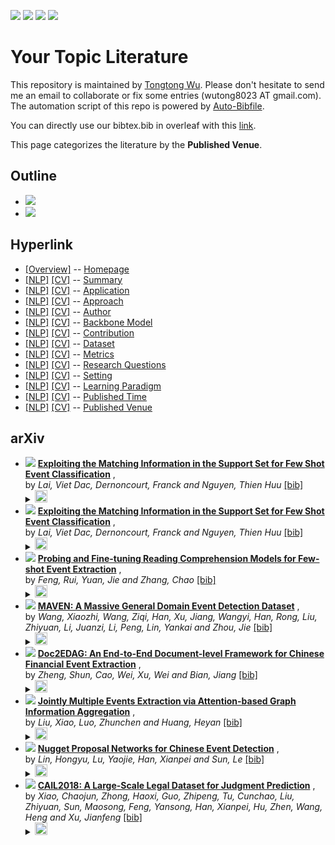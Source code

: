 [![](https://img.shields.io/badge/Awesome_Continual_Learning-yellow)](https://github.com/wutong8023/Awesome_Continual_Learning.git) [![](https://img.shields.io/badge/Awesome_Few_Shot_learning-green)](https://github.com/wutong8023/Awesome_Few_Shot_Learning.git) [![](https://img.shields.io/badge/Awesome_Information_Extraction-blue)](https://github.com/wutong8023/Awesome_Information_Extraction.git) [![](https://img.shields.io/badge/Awesome_Ideas-orange)](https://github.com/wutong8023/Awesome_Ideas.git)

# Your Topic Literature 
This repository is maintained by [Tongtong Wu](https://wutong8023.site). Please don't hesitate to send me an email to collaborate or fix some entries (wutong8023 AT gmail.com). 
The automation script of this repo is powered by [Auto-Bibfile](https://github.com/wutong8023/Auto-Bibfile.git).

You can directly use our bibtex.bib in overleaf with this [link](https://www.overleaf.com/read/rgscdxhxbwhp).

This page categorizes the literature by the **Published Venue**.

## Outline 
- [![](https://img.shields.io/badge/Hyperlink-blue)](https://github.com/wutong8023/Auto-Bibfile/blob/master/your_topic4all/venue\README.md#hyperlink)
- [![](https://img.shields.io/badge/arXiv-8-blue)](https://github.com/wutong8023/Auto-Bibfile/blob/master/your_topic4all/venue\README.md#arxiv)
## Hyperlink 
- [[Overview]](https://github.com/wutong8023/Auto-Bibfile/blob/master/README.md) -- [Homepage](https://github.com/wutong8023/Auto-Bibfile/blob/master/README.md)
- [[NLP]](https://github.com/wutong8023/Auto-Bibfile/blob/master/your_topic4nlp/./)  [[CV]](https://github.com/wutong8023/Auto-Bibfile/blob/master/your_topic4cv/./) -- [Summary](https://github.com/wutong8023/Auto-Bibfile/blob/master/your_topic4all/./)
- [[NLP]](https://github.com/wutong8023/Auto-Bibfile/blob/master/your_topic4nlp/application)  [[CV]](https://github.com/wutong8023/Auto-Bibfile/blob/master/your_topic4cv/application) -- [Application](https://github.com/wutong8023/Auto-Bibfile/blob/master/your_topic4all/application)
- [[NLP]](https://github.com/wutong8023/Auto-Bibfile/blob/master/your_topic4nlp/approach)  [[CV]](https://github.com/wutong8023/Auto-Bibfile/blob/master/your_topic4cv/approach) -- [Approach](https://github.com/wutong8023/Auto-Bibfile/blob/master/your_topic4all/approach)
- [[NLP]](https://github.com/wutong8023/Auto-Bibfile/blob/master/your_topic4nlp/author)  [[CV]](https://github.com/wutong8023/Auto-Bibfile/blob/master/your_topic4cv/author) -- [Author](https://github.com/wutong8023/Auto-Bibfile/blob/master/your_topic4all/author)
- [[NLP]](https://github.com/wutong8023/Auto-Bibfile/blob/master/your_topic4nlp/backbone_model)  [[CV]](https://github.com/wutong8023/Auto-Bibfile/blob/master/your_topic4cv/backbone_model) -- [Backbone Model](https://github.com/wutong8023/Auto-Bibfile/blob/master/your_topic4all/backbone_model)
- [[NLP]](https://github.com/wutong8023/Auto-Bibfile/blob/master/your_topic4nlp/contribution)  [[CV]](https://github.com/wutong8023/Auto-Bibfile/blob/master/your_topic4cv/contribution) -- [Contribution](https://github.com/wutong8023/Auto-Bibfile/blob/master/your_topic4all/contribution)
- [[NLP]](https://github.com/wutong8023/Auto-Bibfile/blob/master/your_topic4nlp/dataset)  [[CV]](https://github.com/wutong8023/Auto-Bibfile/blob/master/your_topic4cv/dataset) -- [Dataset](https://github.com/wutong8023/Auto-Bibfile/blob/master/your_topic4all/dataset)
- [[NLP]](https://github.com/wutong8023/Auto-Bibfile/blob/master/your_topic4nlp/metrics)  [[CV]](https://github.com/wutong8023/Auto-Bibfile/blob/master/your_topic4cv/metrics) -- [Metrics](https://github.com/wutong8023/Auto-Bibfile/blob/master/your_topic4all/metrics)
- [[NLP]](https://github.com/wutong8023/Auto-Bibfile/blob/master/your_topic4nlp/research_question)  [[CV]](https://github.com/wutong8023/Auto-Bibfile/blob/master/your_topic4cv/research_question) -- [Research Questions](https://github.com/wutong8023/Auto-Bibfile/blob/master/your_topic4all/research_question)
- [[NLP]](https://github.com/wutong8023/Auto-Bibfile/blob/master/your_topic4nlp/setting)  [[CV]](https://github.com/wutong8023/Auto-Bibfile/blob/master/your_topic4cv/setting) -- [Setting](https://github.com/wutong8023/Auto-Bibfile/blob/master/your_topic4all/setting)
- [[NLP]](https://github.com/wutong8023/Auto-Bibfile/blob/master/your_topic4nlp/supervision)  [[CV]](https://github.com/wutong8023/Auto-Bibfile/blob/master/your_topic4cv/supervision) -- [ Learning Paradigm](https://github.com/wutong8023/Auto-Bibfile/blob/master/your_topic4all/supervision)
- [[NLP]](https://github.com/wutong8023/Auto-Bibfile/blob/master/your_topic4nlp/time)  [[CV]](https://github.com/wutong8023/Auto-Bibfile/blob/master/your_topic4cv/time) -- [Published Time](https://github.com/wutong8023/Auto-Bibfile/blob/master/your_topic4all/time)
- [[NLP]](https://github.com/wutong8023/Auto-Bibfile/blob/master/your_topic4nlp/venue)  [[CV]](https://github.com/wutong8023/Auto-Bibfile/blob/master/your_topic4cv/venue) -- [Published Venue](https://github.com/wutong8023/Auto-Bibfile/blob/master/your_topic4all/venue)

## arXiv

- [![](https://img.shields.io/badge/arXiv:2002.05295_[cs,_stat]-2020-blue)](http://arxiv.org/abs/2002.05295) [**Exploiting the Matching Information in the Support Set for Few Shot Event Classification**](http://arxiv.org/abs/2002.05295) , <br> by *Lai, Viet Dac, Dernoncourt, Franck and Nguyen, Thien Huu* [[bib]](https://github.com/wutong8023/Auto-Bibfile/blob/master/./bibtex.bib#L69-L84)<br> </details><details><summary><img src=https://github.com/wutong8023/Auto-Bibfile/blob/master/scripts/svg/copy_icon.png height="20"></summary><pre>```lai_exploiting_2020```
- [![](https://img.shields.io/badge/arXiv:2002.05295_[cs,_stat]-2020-blue)](http://arxiv.org/abs/2002.05295) [**Exploiting the Matching Information in the Support Set for Few Shot Event Classification**](http://arxiv.org/abs/2002.05295) , <br> by *Lai, Viet Dac, Dernoncourt, Franck and Nguyen, Thien Huu* [[bib]](https://github.com/wutong8023/Auto-Bibfile/blob/master/./bibtex.bib#L253-L268)<br> </details><details><summary><img src=https://github.com/wutong8023/Auto-Bibfile/blob/master/scripts/svg/copy_icon.png height="20"></summary><pre>```lai_exploiting_2020-1```
- [![](https://img.shields.io/badge/arXiv:2010.11325_[cs]-2020-blue)](http://arxiv.org/abs/2010.11325) [**Probing and Fine-tuning Reading Comprehension Models for Few-shot Event Extraction**](http://arxiv.org/abs/2010.11325) , <br> by *Feng, Rui, Yuan, Jie and Zhang, Chao* [[bib]](https://github.com/wutong8023/Auto-Bibfile/blob/master/./bibtex.bib#L474-L487)<br> </details><details><summary><img src=https://github.com/wutong8023/Auto-Bibfile/blob/master/scripts/svg/copy_icon.png height="20"></summary><pre>```feng_probing_2020```
- [![](https://img.shields.io/badge/arXiv:2004.13590_[cs]-2020-blue)](http://arxiv.org/abs/2004.13590) [**MAVEN: A Massive General Domain Event Detection Dataset**](http://arxiv.org/abs/2004.13590) , <br> by *Wang, Xiaozhi, Wang, Ziqi, Han, Xu, Jiang, Wangyi, Han, Rong, Liu, Zhiyuan, Li, Juanzi, Li, Peng, Lin, Yankai and Zhou, Jie* [[bib]](https://github.com/wutong8023/Auto-Bibfile/blob/master/./bibtex.bib#L726-L740)<br> </details><details><summary><img src=https://github.com/wutong8023/Auto-Bibfile/blob/master/scripts/svg/copy_icon.png height="20"></summary><pre>```wang_maven_2020```
- [![](https://img.shields.io/badge/arXiv:1904.07535_[cs]-2019-blue)](http://arxiv.org/abs/1904.07535) [**Doc2EDAG: An End-to-End Document-level Framework for Chinese Financial Event Extraction**](http://arxiv.org/abs/1904.07535) , <br> by *Zheng, Shun, Cao, Wei, Xu, Wei and Bian, Jiang* [[bib]](https://github.com/wutong8023/Auto-Bibfile/blob/master/./bibtex.bib#L87-L101)<br> </details><details><summary><img src=https://github.com/wutong8023/Auto-Bibfile/blob/master/scripts/svg/copy_icon.png height="20"></summary><pre>```zheng_doc2edag_2019```
- [![](https://img.shields.io/badge/arXiv:1809.09078_[cs]-2018-blue)](http://arxiv.org/abs/1809.09078) [**Jointly Multiple Events Extraction via Attention-based Graph Information Aggregation**](http://arxiv.org/abs/1809.09078) , <br> by *Liu, Xiao, Luo, Zhunchen and Huang, Heyan* [[bib]](https://github.com/wutong8023/Auto-Bibfile/blob/master/./bibtex.bib#L222-L235)<br> </details><details><summary><img src=https://github.com/wutong8023/Auto-Bibfile/blob/master/scripts/svg/copy_icon.png height="20"></summary><pre>```liu_jointly_2018```
- [![](https://img.shields.io/badge/arXiv:1805.00249_[cs]-2018-blue)](http://arxiv.org/abs/1805.00249) [**Nugget Proposal Networks for Chinese Event Detection**](http://arxiv.org/abs/1805.00249) , <br> by *Lin, Hongyu, Lu, Yaojie, Han, Xianpei and Sun, Le* [[bib]](https://github.com/wutong8023/Auto-Bibfile/blob/master/./bibtex.bib#L327-L340)<br> </details><details><summary><img src=https://github.com/wutong8023/Auto-Bibfile/blob/master/scripts/svg/copy_icon.png height="20"></summary><pre>```lin_nugget_2018```
- [![](https://img.shields.io/badge/arXiv:1807.02478_[cs]-2018-blue)](http://arxiv.org/abs/1807.02478) [**CAIL2018: A Large-Scale Legal Dataset for Judgment Prediction**](http://arxiv.org/abs/1807.02478) , <br> by *Xiao, Chaojun, Zhong, Haoxi, Guo, Zhipeng, Tu, Cunchao, Liu, Zhiyuan, Sun, Maosong, Feng, Yansong, Han, Xianpei, Hu, Zhen, Wang, Heng and Xu, Jianfeng* [[bib]](https://github.com/wutong8023/Auto-Bibfile/blob/master/./bibtex.bib#L458-L472)<br> </details><details><summary><img src=https://github.com/wutong8023/Auto-Bibfile/blob/master/scripts/svg/copy_icon.png height="20"></summary><pre>```xiao_cail2018_2018```